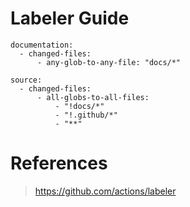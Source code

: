 # Labeler Guide

```
documentation:
  - changed-files:
      - any-glob-to-any-file: "docs/*"

source:
  - changed-files:
      - all-globs-to-all-files:
          - "!docs/*"
          - "!.github/*"
          - "**"
```

# References

> https://github.com/actions/labeler
